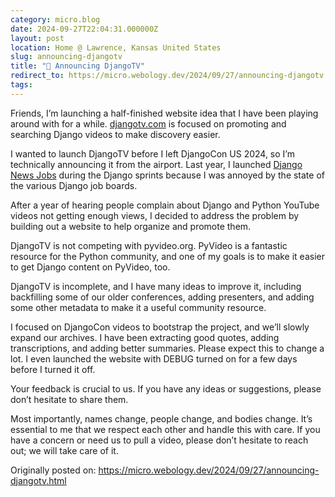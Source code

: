 ```yaml
---
category: micro.blog
date: 2024-09-27T22:04:31.000000Z
layout: post
location: Home @ Lawrence, Kansas United States
slug: announcing-djangotv
title: "🎉 Announcing DjangoTV"
redirect_to: https://micro.webology.dev/2024/09/27/announcing-djangotv.html
tags: 
---
```


Friends, I’m launching a half-finished website idea that I have been playing around with for a while. [djangotv.com](https://djangotv.com) is focused on promoting and searching Django videos to make discovery easier.

I wanted to launch DjangoTV before I left DjangoCon US 2024, so I’m technically announcing it from the airport. Last year, I launched [Django News Jobs](https://jobs.django-news.com) during the Django sprints because I was annoyed by the state of the various Django job boards.

After a year of hearing people complain about Django and Python YouTube videos not getting enough views, I decided to address the problem by building out a website to help organize and promote them.

DjangoTV is not competing with pyvideo.org. PyVideo is a fantastic resource for the Python community, and one of my goals is to make it easier to get Django content on PyVideo, too.

DjangoTV is incomplete, and I have many ideas to improve it, including backfilling some of our older conferences, adding presenters, and adding some other metadata to make it a useful community resource.

I focused on DjangoCon videos to bootstrap the project, and we’ll slowly expand our archives. I have been extracting good quotes, adding transcriptions, and adding better summaries. Please expect this to change a lot. I even launched the website with DEBUG turned on for a few days before I turned it off.

Your feedback is crucial to us. If you have any ideas or suggestions, please don’t hesitate to share them.

Most importantly, names change, people change, and bodies change. It’s essential to me that we respect each other and handle this with care. If you have a concern or need us to pull a video, please don’t hesitate to reach out; we will take care of it.

Originally posted on: https://micro.webology.dev/2024/09/27/announcing-djangotv.html